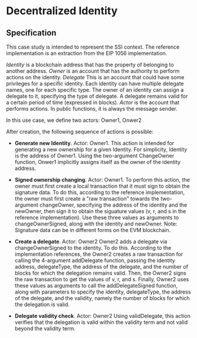 # Decentralized Identity

## Specification
This case study is intended to represent the SSI context.
The reference implementation is an extraction from the EIP 1056 implementation.

*Identity* is a blockchain address that has the property of belonging to another address.
*Owner* is an account that has the authority to perform actions on the identity.
*Delegate* This is an account that could have some privileges for a specific identity. Each identity can have multiple delegate names, one for each specific type. The owner of an identity can assign a delegate to it, specifying the type of delegate. A delegate remains valid for a certain period of time (expressed in blocks).
*Actor* is the account that performs actions. In public functions, it is always the message sender.

In this use case, we define two actors: Owner1, Onwer2

After creation, the following sequence of actions is possible:
- **Generate new Identity**. Actor: Owner1.
This action is intended for generating a 
new ownership for a given Identity.  For simplicity, Identity is the address of Owner1.
Using the two-argument ChangeOwner function, Onwer1 implicitly assigns itself as the owner of the identity address.

- **Signed ownership changing**. Actor: Owner1.
To perform this action, the owner must first create a local transaction that it must sign to obtain the signature data.
To do this, according to the reference implementation, the owner must first create a "raw transaction" towards the two-argument changeOwner, specifying the address of the identity and the newOwner, then sign it to obtain the siguature values (v, r, and s in the reference implementation). Use these three values as arguments to changeOwnerSigned, along with the identity and newOwner.
Note: Signature data can be in different forms on the EVM blockchain.

- **Create a delegate**. Actor: Owner2
Owner2 adds a delegate via changeOwnerSigned to the identity.
To do this. According to the implementation references, the Owner2 creates a raw transaction for calling the 4-argument addDelegate function, passing the identity address, delegateType, the address of the delegate, and the number of blocks for which the delegation remains valid. Then, the Owner2 signs the raw transaction to get the values of v, r, and s. Finally, Owner2 uses these values as arguments to call the addDelegateSigned function, along with parameters to specify the identity, delegateType, the address of the delegate, and the validity, namely the number of blocks for which the delegation is valid.

- **Delegate validity check**. Actor: Owner2
Using validDelegate, this action verifies that the delegation is valid within the validity term and not valid beyond the validity term.